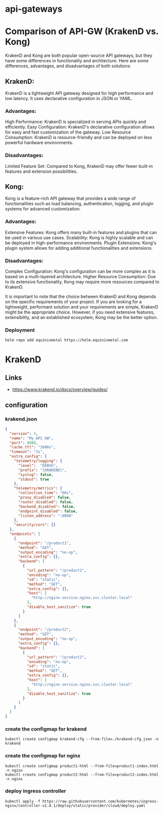 # api-gateways
# Comparison of API-GW (KrakenD vs. Kong)

KrakenD and Kong are both popular open-source API gateways, but they have some differences in functionality and architecture. Here are some differences, advantages, and disadvantages of both solutions:

## KrakenD:

KrakenD is a lightweight API gateway designed for high performance and low latency. It uses declarative configuration in JSON or YAML.
### Advantages:
High Performance: KrakenD is specialized in serving APIs quickly and efficiently.
Easy Configuration: KrakenD's declarative configuration allows for easy and fast customization of the gateway.
Low Resource Consumption: KrakenD is resource-friendly and can be deployed on less powerful hardware environments.
### Disadvantages:
Limited Feature Set: Compared to Kong, KrakenD may offer fewer built-in features and extension possibilities.

## Kong:

Kong is a feature-rich API gateway that provides a wide range of functionalities such as load balancing, authentication, logging, and plugin systems for advanced customization.
### Advantages:
Extensive Features: Kong offers many built-in features and plugins that can be used in various use cases.
Scalability: Kong is highly scalable and can be deployed in high-performance environments.
Plugin Extensions: Kong's plugin system allows for adding additional functionalities and extensions.
### Disadvantages:
Complex Configuration: Kong's configuration can be more complex as it is based on a multi-layered architecture.
Higher Resource Consumption: Due to its extensive functionality, Kong may require more resources compared to KrakenD.

It is important to note that the choice between KrakenD and Kong depends on the specific requirements of your project. If you are looking for a lightweight, performant solution and your requirements are simple, KrakenD might be the appropriate choice. However, if you need extensive features, extensibility, and an established ecosystem, Kong may be the better option.

### Deployment
```shell
helm repo add equinixmetal https://helm.equinixmetal.com
```

# KrakenD
## Links
* https://www.krakend.io/docs/overview/guides/

## configuration
### krakend.json
```json
{
  "version": 3,
  "name": "My API GW",
  "port": 8080,
  "cache_ttl": "3600s",
  "timeout": "3s",
  "extra_config": {
    "telemetry/logging": {
      "level":  "DEBUG",
      "prefix": "[KRAKEND]",
      "syslog": false,
      "stdout": true
    },
    "telemetry/metrics": {
      "collection_time": "60s",
      "proxy_disabled": false,
      "router_disabled": false,
      "backend_disabled": false,
      "endpoint_disabled": false,
      "listen_address": ":8090"
    },
    "security/cors": {}
  },
  "endpoints": [
    {
      "endpoint": "/product1",
      "method": "GET",
      "output_encoding": "no-op",
      "extra_config": {},
      "backend": [
        {
          "url_pattern": "/product1",
          "encoding": "no-op",
          "sd": "static",
          "method": "GET",
          "extra_config": {},
          "host": [
            "http://nginx-service.nginx.svc.cluster.local"
          ],
          "disable_host_sanitize": true
        }
      ]
    },
    {
      "endpoint": "/product2",
      "method": "GET",
      "output_encoding": "no-op",
      "extra_config": {},
      "backend": [
        {
          "url_pattern": "/product2",
          "encoding": "no-op",
          "sd": "static",
          "method": "GET",
          "extra_config": {},
          "host": [
            "http://nginx-service.nginx.svc.cluster.local"
          ],
          "disable_host_sanitize": true
        }
      ]
    }
  ]
}
```
### create the configmap for krakend
```shell
kubectl create configmap krakend-cfg --from-file=./krakend-cfg.json -n krakend
```

### create the configmap for nginx
```shell
kubectl create configmap product1-html --from-file=product1-index.html -n nginx
kubectl create configmap product2-html --from-file=product2-index.html -n nginx
```

### deploy ingress controller
```shell
kubectl apply -f https://raw.githubusercontent.com/kubernetes/ingress-nginx/controller-v1.8.1/deploy/static/provider/cloud/deploy.yaml
```